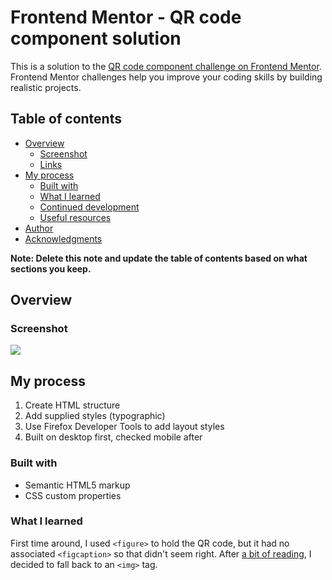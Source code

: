 # Frontend Mentor - QR code component solution

This is a solution to the [QR code component challenge on Frontend Mentor](https://www.frontendmentor.io/challenges/qr-code-component-iux_sIO_H). Frontend Mentor challenges help you improve your coding skills by building realistic projects.

## Table of contents

- [Overview](#overview)
  - [Screenshot](#screenshot)
  - [Links](#links)
- [My process](#my-process)
  - [Built with](#built-with)
  - [What I learned](#what-i-learned)
  - [Continued development](#continued-development)
  - [Useful resources](#useful-resources)
- [Author](#author)
- [Acknowledgments](#acknowledgments)

**Note: Delete this note and update the table of contents based on what sections you keep.**

## Overview

### Screenshot

![](./screenshot.jpg)


## My process

1. Create HTML structure
2. Add supplied styles (typographic)
3. Use Firefox Developer Tools to add layout styles
4. Built on desktop first, checked mobile after

### Built with

- Semantic HTML5 markup
- CSS custom properties

### What I learned

First time around, I used `<figure>` to hold the QR code, but it had no associated `<figcaption>` so that didn't seem right.
After [a bit of reading](https://html.com/images/#Picture_Element), I decided to fall back to an `<img>` tag.

